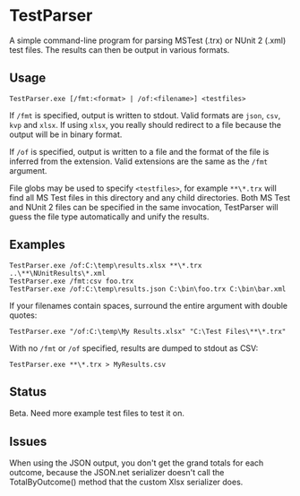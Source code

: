 # TestParser
A simple command-line program for parsing MSTest (.trx) or NUnit 2 (.xml) test files.
The results can then be output in various formats.

## Usage

```
TestParser.exe [/fmt:<format> | /of:<filename>] <testfiles>
```

If `/fmt` is specified, output is written to stdout. Valid formats are `json`, `csv`, `kvp` and `xlsx`.
If using `xlsx`, you really should redirect to a file because the output will be in binary format.
            
If `/of` is specified, output is written to a file and the format of the file is inferred from
the extension. Valid extensions are the same as the `/fmt` argument.

File globs may be used to specify `<testfiles>`, for example `**\*.trx` will find all MS Test
files in this directory and any child directories. Both MS Test and NUnit 2 files can be specified
in the same invocation, TestParser will guess the file type automatically and unify the results.


## Examples
```
TestParser.exe /of:C:\temp\results.xlsx **\*.trx ..\**\NUnitResults\*.xml
TestParser.exe /fmt:csv foo.trx
TestParser.exe /of:C:\temp\results.json C:\bin\foo.trx C:\bin\bar.xml
```

If your filenames contain spaces, surround the entire argument with double quotes:
```
TestParser.exe "/of:C:\temp\My Results.xlsx" "C:\Test Files\**\*.trx"
```

With no `/fmt` or `/of` specified, results are dumped to stdout as CSV:
```
TestParser.exe **\*.trx > MyResults.csv
```

## Status
Beta. Need more example test files to test it on.

## Issues
When using the JSON output, you don't get the grand totals for each outcome, because
the JSON.net serializer doesn't call the TotalByOutcome() method that the custom Xlsx serializer
does.
